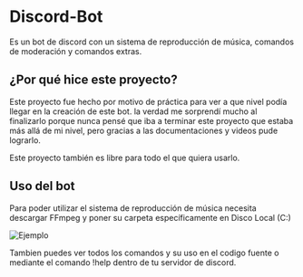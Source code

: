 # Discord-Bot
Es un bot de discord con un sistema de reproducción de música, comandos de moderación y comandos extras.

## ¿Por qué hice este proyecto?
Este proyecto fue hecho por motivo de práctica para ver a que nivel podía llegar en la creación de este bot. la verdad me sorprendí mucho al finalizarlo porque nunca pensé que iba a terminar este proyecto que estaba más allá de mi nivel, pero gracias a las documentaciones y videos pude lograrlo.  

Este proyecto también es libre para todo el que quiera usarlo.

## Uso del bot
Para poder utilizar el sistema de reproducción de música necesita descargar FFmpeg y poner su carpeta específicamente en Disco Local (C:)

![Ejemplo](https://user-images.githubusercontent.com/116234478/226367227-4e023e19-adbb-423c-93aa-16ee60f38034.png)


Tambien puedes ver todos los comandos y su uso en el codigo fuente o mediante el comando !help dentro de tu servidor de discord.
